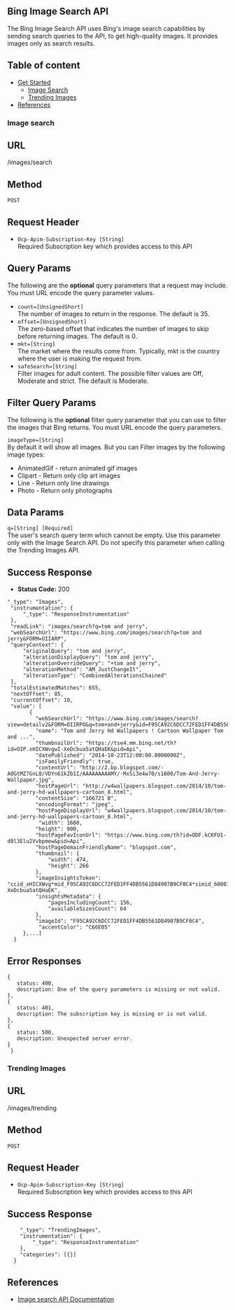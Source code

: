 **Bing Image Search API**
----
 The Bing Image Search API uses Bing's image search capabilities by sending search queries to the API, to get high-quality images. It provides images only as search results.

## Table of content
* [Get Started](#get-started)
    * [Image Search](#image-search)
    * [Trending Images](#trending-images)
* [References](#references)

### Image search
## URL

  /images/search

## Method
  
  `POST` 

## Request Header
* `Ocp-Apim-Subscription-Key [String]` <br />
  Required Subscription key which provides access to this API
  
## Query Params
The following are the **optional** query parameters that a request may include. You must URL encode the query parameter values.

   * `count=[UnsignedShort]` <br />
      The number of images to return in the response.  The default is 35. <br />
   * `offset=[UnsignedShort]` <br />
      The zero-based offset that indicates the number of images to skip before returning images. The default is 0. <br />
   * `mkt=[String]` <br />
      The market where the results come from. Typically, mkt is the country where the user is making the request from. <br />
   * `safeSearch=[String]` <br />
      Filter images for adult content. The possible filter values are Off, Moderate and strict. The default is Moderate.

## Filter Query Params
The following is the **optional** filter query parameter that you can use to filter the images that Bing returns. You must URL encode the query parameters. <br />

 `imageType=[String]` <br />
  By default it will show all images. But you can Filter images by the following image types:
  
* AnimatedGif - return animated gif images
* Clipart - Return only clip art images
* Line - Return only line drawings
* Photo - Return only photographs
   

## Data Params
   `q=[String] [Required]` <br />
    The user's search query term which cannot be empty. Use this parameter only with the Image Search API. Do not specify this parameter     when calling the Trending Images API.

## Success Response

  * **Status Code:** 200 <br />
   ```{ 
   "_type": "Images",
    "instrumentation": {
        "_type": "ResponseInstrumentation"
    },
    "readLink": "images/search?q=tom and jerry",
    "webSearchUrl": "https://www.bing.com/images/search?q=tom and jerry&FORM=OIIARP",
    "queryContext": {
        "originalQuery": "tom and jerry",
        "alterationDisplayQuery": "tom and jerry",
        "alterationOverrideQuery": "+tom and jerry",
        "alterationMethod": "AM_JustChangeIt",
        "alterationType": "CombinedAlterationsChained"
    },
    "totalEstimatedMatches": 655,
    "nextOffset": 85,
    "currentOffset": 10,
    "value": [
          {
            "webSearchUrl": "https://www.bing.com/images/search?view=detailv2&FORM=OIIRPO&q=tom+and+jerry&id=F95CA92C6DCC72FED1FF4DB5561D84907B9CF0C4&simid=608015077509107008",
            "name": "Tom and Jerry Hd Wallpapers ! Cartoon Wallpaper Tom and ...",
            "thumbnailUrl": "https://tse4.mm.bing.net/th?id=OIP.xHICXWvgwI-XeDcbua5atQHaEK&pid=Api",
            "datePublished": "2014-10-23T12:00:00.0000000Z",
            "isFamilyFriendly": true,
            "contentUrl": "http://2.bp.blogspot.com/-A0GtMZ7GnL8/VDYn61kZb1I/AAAAAAAAAMY/-MxSi3e4w70/s1600/Tom-And-Jerry-Wallpaper.jpg",
            "hostPageUrl": "http://w4wallpapers.blogspot.com/2014/10/tom-and-jerry-hd-wallpapers-cartoon_8.html",
            "contentSize": "166721 B",
            "encodingFormat": "jpeg",
            "hostPageDisplayUrl": "w4wallpapers.blogspot.com/2014/10/tom-and-jerry-hd-wallpapers-cartoon_8.html",
             "width": 1600,
            "height": 900,
            "hostPageFavIconUrl": "https://www.bing.com/th?id=ODF.kCKFU1-d0l3Elu2Vvbpmew&pid=Api",
            "hostPageDomainFriendlyName": "blogspot.com",
            "thumbnail": {
                "width": 474,
                "height": 266
            },
            "imageInsightsToken": "ccid_xHICXWvg*mid_F95CA92C6DCC72FED1FF4DB5561D84907B9CF0C4*simid_608015077509107008*thid_OIP.xHICXWvgwI-XeDcbua5atQHaEK",
            "insightsMetadata": {
                "pagesIncludingCount": 156,
                "availableSizesCount": 64
            },
            "imageId": "F95CA92C6DCC72FED1FF4DB5561D84907B9CF0C4",
             "accentColor": "C66E05"
        },...]
     }
   ```
    
 ## Error Responses
 ```{
 {
    status: 400,
    description: One of the query parameters is missing or not valid.
},
{
    status: 401,
    description: The subscription key is missing or is not valid.
},
{
    status: 500,
    description: Unexpected server error.
}
  }
```

### Trending Images

## URL

  /images/trending

## Method
  
  `POST` 
## Request Header
* `Ocp-Apim-Subscription-Key [String]` <br />
  Required Subscription key which provides access to this API
  
## Success Response
```{
    "_type": "TrendingImages",
    "instrumentation": {
        "_type": "ResponseInstrumentation"
    },
    "categories": [{}]
  }
```

## References
- [Image search API Documentation](https://docs.microsoft.com/en-us/rest/api/cognitiveservices-bingsearch/bing-images-api-v7-reference#headers)

